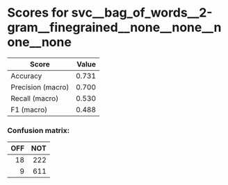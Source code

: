 # Scores for svc__bag_of_words__2-gram__finegrained__none__none__none__none
|      Score      |Value|
|-----------------|----:|
|Accuracy         |0.731|
|Precision (macro)|0.700|
|Recall (macro)   |0.530|
|F1 (macro)       |0.488|

### Confusion matrix:
|OFF|NOT|
|--:|--:|
| 18|222|
|  9|611|
